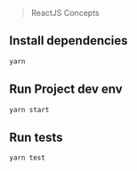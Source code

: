 > ReactJS Concepts

## Install dependencies

```sh
yarn
```

## Run Project dev env

```sh
yarn start
```

## Run tests

```sh
yarn test
```